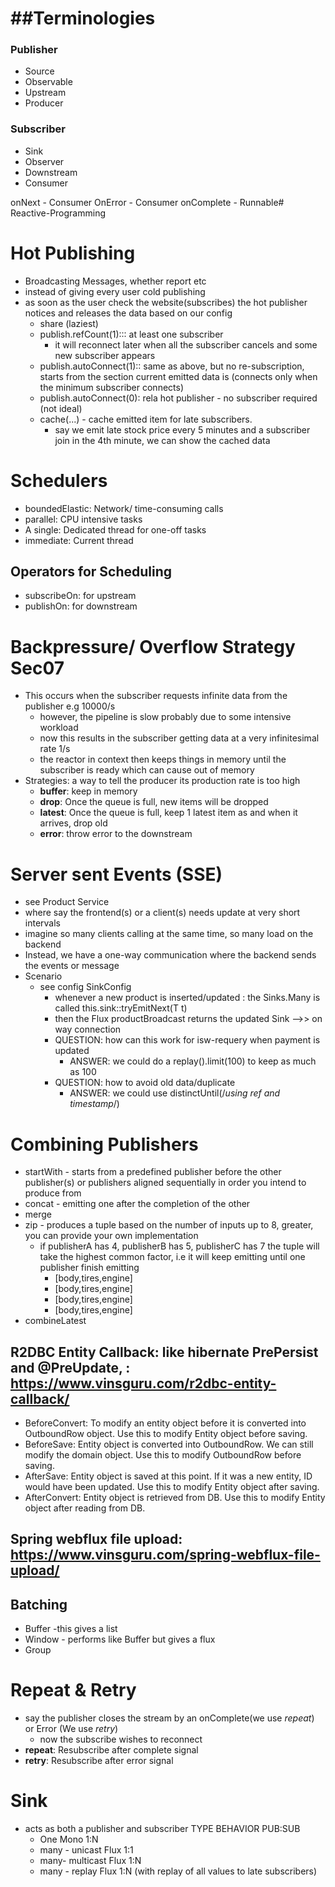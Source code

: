 ##Terminologies
 ===============



### Publisher
- Source
- Observable
- Upstream
- Producer
### Subscriber
- Sink
- Observer
- Downstream
- Consumer

onNext - Consumer<T>
OnError - Consumer<Throwable>
onComplete -  Runnable# Reactive-Programming


# Hot Publishing
- Broadcasting Messages, whether report etc
- instead of giving every user cold publishing
- as soon as the user check the website(subscribes) the hot publisher notices and releases the data based on our config 
  - share (laziest)
  - publish.refCount(1)::: at least one subscriber 
    - it will reconnect later when all the subscriber cancels and some new subscriber appears
  - publish.autoConnect(1):: same as above, but no re-subscription, starts from the section current emitted data is (connects only when the minimum subscriber connects)
  - publish.autoConnect(0): rela hot publisher -  no subscriber required (not ideal)
  - cache(...) - cache emitted item for late subscribers. 
    - say we emit late stock price every 5 minutes and a subscriber join in the 4th minute, we can show the cached data


# Schedulers
- boundedElastic: Network/ time-consuming calls
- parallel: CPU intensive tasks
- A single: Dedicated thread for one-off tasks
- immediate: Current thread
## Operators for Scheduling
- subscribeOn: for upstream
- publishOn: for downstream


# Backpressure/ Overflow Strategy Sec07
- This occurs when the subscriber requests infinite data from the publisher e.g 10000/s
  - however, the pipeline is slow probably due to some intensive workload
  - now this results in the subscriber getting data at a very infinitesimal rate 1/s
  - the reactor in context then keeps things in memory until the subscriber is ready which can cause out of memory
- Strategies:  a way to tell the producer its production rate is too high
  - **buffer**: keep in memory
  - **drop**: Once the queue is full, new items will be dropped
  - **latest**: Once the queue is full, keep 1 latest item as and when it arrives, drop old
  - **error**: throw error to the downstream

# Server sent Events (SSE)
- see Product Service
- where say the frontend(s) or a client(s) needs update at very short intervals
- imagine so many clients calling at the same time, so many load on the backend
- Instead, we have a one-way communication where the backend sends the events or message
- Scenario
  - see config SinkConfig
    - whenever a new product is inserted/updated : the Sinks.Many<T> is called this.sink::tryEmitNext(T t)
    - then the Flux productBroadcast returns the updated Sink  -->> on way connection
    - QUESTION: how can this work for isw-requery when payment is updated
      - ANSWER: we could do a replay().limit(100) to keep as much as 100
    - QUESTION: how to avoid old data/duplicate
      - ANSWER: we could use distinctUntil(/*using ref and timestamp*/)

# Combining Publishers
- startWith - starts from a predefined publisher before the other publisher(s) or publishers aligned sequentially in order you intend to produce from
- concat - emitting one after the completion of the other
- merge
- zip - produces a tuple based on the number of inputs up to 8, greater, you can provide your own implementation
  - if publisherA has 4, publisherB has 5, publisherC has 7 the tuple will take the highest common factor, i.e it will keep emitting until one publisher finish emitting
      - [body,tires,engine]
      - [body,tires,engine]
      - [body,tires,engine]
      - [body,tires,engine]
- combineLatest

## R2DBC Entity Callback:  like hibernate PrePersist and @PreUpdate, : https://www.vinsguru.com/r2dbc-entity-callback/
- BeforeConvert:	To modify an entity object before it is converted into OutboundRow object. Use this to modify Entity object before saving.
- BeforeSave:	Entity object is converted into OutboundRow. We can still modify the domain object. Use this to modify OutboundRow before saving.
- AfterSave:	Entity object is saved at this point. If it was a new entity, ID would have been updated. Use this to modify Entity object after saving.
- AfterConvert:	Entity object is retrieved from DB. Use this to modify Entity object after reading from DB. 

## Spring webflux file upload: https://www.vinsguru.com/spring-webflux-file-upload/

## Batching
- Buffer -this gives a list
- Window - performs like Buffer but gives a flux
- Group

# Repeat & Retry
- say the publisher closes the stream by an onComplete(we use _repeat_) or Error (We use _retry_)
  - now the subscribe wishes to reconnect 
- **repeat**: Resubscribe after complete signal
- **retry**: Resubscribe after error signal

# Sink
- acts as both a publisher and subscriber
    TYPE                   BEHAVIOR                   PUB:SUB
  - One                     Mono                        1:N
  - many - unicast          Flux                        1:1
  - many- multicast         Flux                        1:N
  - many - replay           Flux                        1:N (with replay of all values to late subscribers)